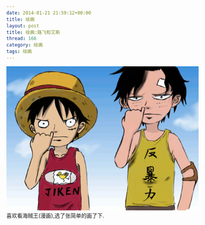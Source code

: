 ```yaml
---
date: 2014-01-21 21:59:12+00:00
title: 绘画
layout: post
title: 绘画:路飞和艾斯
thread: 166
category: 绘画
tags: 绘画 
---
```

<div id="draw"><img src="/media/draw/image/2014-01-21.gif"></div>
喜欢看海贼王(漫画),选了张简单的画了下.
